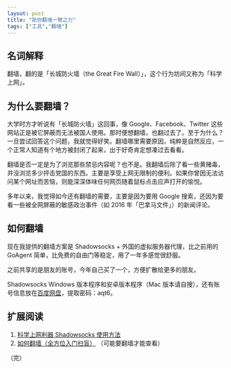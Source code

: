 ```yaml
---
layout: post
title: "助你翻墙一臂之力"
tags: ["工具","翻墙"]
---
```

## 名词解释

翻墙，翻的是「长城防火墙（the Great Fire Wall）」，这个行为坊间又称为「科学上网」。

## 为什么要翻墙？

大学时方才听说有「长城防火墙」这回事，像 Google、Facebook、Twitter 这些网站正是被它屏蔽而无法被国人使用。那时便想翻墙，也翻过去了。至于为什么？一旦尝试回答这个问题，我就觉得好笑。翻墙哪里需要原因，纯粹是自然反应，一个正常人知道有个地方被封闭了起来，出于好奇肯定想凑过去看看。

翻墙是否一定是为了浏览那些禁忌内容呢？也不是。我翻墙后除了看一些黄赌毒，并没浏览多少抨击党国的东西。主要是享受上网无限制的便利。如果你曾因无法访问某个网址而苦恼，则能深深体味任何网页随着鼠标点击应声打开的愉悦。

多年以来，我觉得如今还有翻墙的需要，主要是因为要用 Google 搜索，还因为要看一些被全网屏蔽的敏感政治事件（如 2016 年「巴拿马文件」）的新闻评论。

## 如何翻墙

现在我提供的翻墙方案是 Shadowsocks + 外国的虚拟服务器代理，比之前用的 GoAgent 简单，比免费的自由门等稳定，用了一年多感觉很舒服。

之前共享的是朋友的账号，今年自己买了一个，方便扩散给更多的朋友。

Shadowsocks Windows 版本程序和安卓版本程序（Mac 版本请自搜），还有账号信息放在[百度网盘](https://pan.baidu.com/s/1dEQ7aWL)，提取密码：aqt6。

## 扩展阅读

1. [科学上网利器 Shadowsocks 使用方法](https://ttt.tt/150/)
1. [如何翻墙（全方位入门扫盲）](https://program-think.blogspot.com/2009/05/how-to-break-through-gfw.html) （可能要翻墙才能查看）

（完）